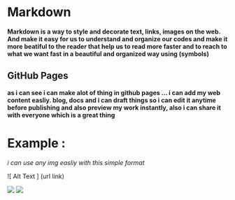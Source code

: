 
# Markdown 
**Markdown is a way to style and decorate text, links, images on the web.
And make it easy for us to understand and organize our codes and make it more beatiful to the reader that help us to read more faster and to reach to what we want fast in a beautiful and organized way using (symbols)**

## GitHub Pages
__as i can see i can make alot of thing in github pages ... i can add my web content easliy.  blog, docs and i can draft things so i can edit it anytime before publishing and also preview my work instantly, also i can share it with everyone which is a great thing__

# Example :
_i can use any img easliy with this simple format_

 ![ Alt Text ] (url link)  

![](https://upload.wikimedia.org/wikipedia/en/f/f1/Down_Arrow_Icon.png)
![](https://msudol.com/wp-content/uploads/2017/04/markdown-e1495510605448.png)

